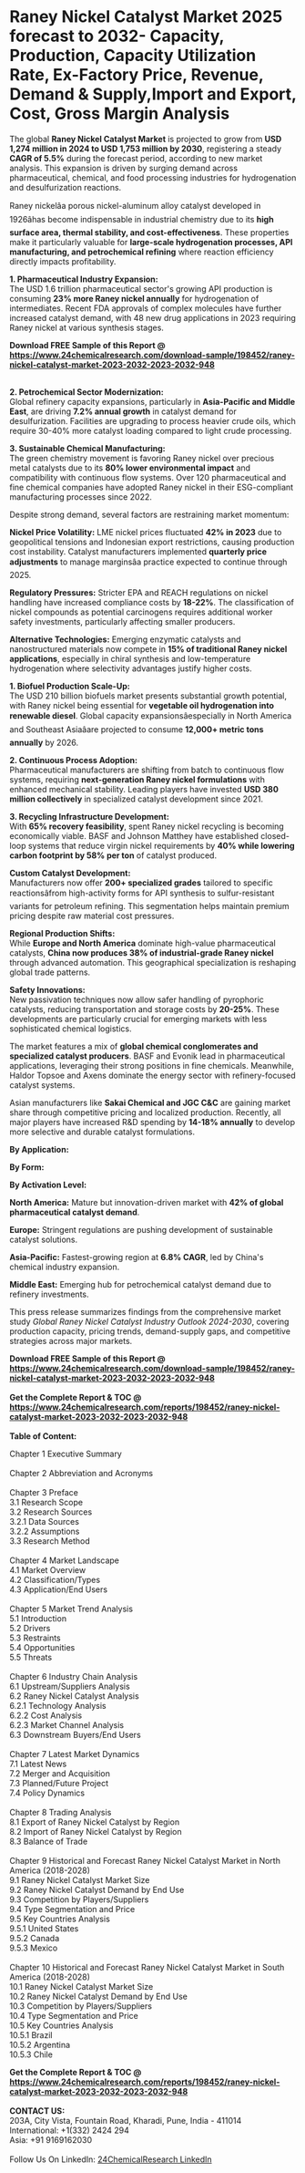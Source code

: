 <h1>Raney Nickel Catalyst Market 2025 forecast to 2032- Capacity, Production, Capacity Utilization Rate, Ex-Factory Price, Revenue, Demand &amp; Supply,Import and Export, Cost, Gross Margin Analysis</h1><p>The global <strong>Raney Nickel Catalyst Market</strong> is projected to grow from <strong>USD 1,274 million in 2024 to USD 1,753 million by 2030</strong>, registering a steady <strong>CAGR of 5.5%</strong> during the forecast period, according to new market analysis. This expansion is driven by surging demand across pharmaceutical, chemical, and food processing industries for hydrogenation and desulfurization reactions.</p><p>Raney nickelâa porous nickel-aluminum alloy catalyst developed in 1926âhas become indispensable in industrial chemistry due to its <strong>high surface area, thermal stability, and cost-effectiveness</strong>. These properties make it particularly valuable for <strong>large-scale hydrogenation processes, API manufacturing, and petrochemical refining</strong> where reaction efficiency directly impacts profitability.</p><p><strong>1. Pharmaceutical Industry Expansion:</strong><br>
The USD 1.6 trillion pharmaceutical sector's growing API production is consuming <strong>23% more Raney nickel annually</strong> for hydrogenation of intermediates. Recent FDA approvals of complex molecules have further increased catalyst demand, with 48 new drug applications in 2023 requiring Raney nickel at various synthesis stages.</p><div><b>Download FREE Sample of this Report @ 
            <a href="https://www.24chemicalresearch.com/download-sample/198452/raney-nickel-catalyst-market-2023-2032-2023-2032-948">
            https://www.24chemicalresearch.com/download-sample/198452/raney-nickel-catalyst-market-2023-2032-2023-2032-948</a></b></div><br><p><strong>2. Petrochemical Sector Modernization:</strong><br>
Global refinery capacity expansions, particularly in <strong>Asia-Pacific and Middle East</strong>, are driving <strong>7.2% annual growth</strong> in catalyst demand for desulfurization. Facilities are upgrading to process heavier crude oils, which require 30-40% more catalyst loading compared to light crude processing.</p><p><strong>3. Sustainable Chemical Manufacturing:</strong><br>
The green chemistry movement is favoring Raney nickel over precious metal catalysts due to its <strong>80% lower environmental impact</strong> and compatibility with continuous flow systems. Over 120 pharmaceutical and fine chemical companies have adopted Raney nickel in their ESG-compliant manufacturing processes since 2022.</p><p>Despite strong demand, several factors are restraining market momentum:</p><p><strong>Nickel Price Volatility:</strong> LME nickel prices fluctuated <strong>42% in 2023</strong> due to geopolitical tensions and Indonesian export restrictions, causing production cost instability. Catalyst manufacturers implemented <strong>quarterly price adjustments</strong> to manage marginsâa practice expected to continue through 2025.</p><p><strong>Regulatory Pressures:</strong> Stricter EPA and REACH regulations on nickel handling have increased compliance costs by <strong>18-22%</strong>. The classification of nickel compounds as potential carcinogens requires additional worker safety investments, particularly affecting smaller producers.</p><p><strong>Alternative Technologies:</strong> Emerging enzymatic catalysts and nanostructured materials now compete in <strong>15% of traditional Raney nickel applications</strong>, especially in chiral synthesis and low-temperature hydrogenation where selectivity advantages justify higher costs.</p><p><strong>1. Biofuel Production Scale-Up:</strong><br>
The USD 210 billion biofuels market presents substantial growth potential, with Raney nickel being essential for <strong>vegetable oil hydrogenation into renewable diesel</strong>. Global capacity expansionsâespecially in North America and Southeast Asiaâare projected to consume <strong>12,000+ metric tons annually</strong> by 2026.</p><p><strong>2. Continuous Process Adoption:</strong><br>
Pharmaceutical manufacturers are shifting from batch to continuous flow systems, requiring <strong>next-generation Raney nickel formulations</strong> with enhanced mechanical stability. Leading players have invested <strong>USD 380 million collectively</strong> in specialized catalyst development since 2021.</p><p><strong>3. Recycling Infrastructure Development:</strong><br>
With <strong>65% recovery feasibility</strong>, spent Raney nickel recycling is becoming economically viable. BASF and Johnson Matthey have established closed-loop systems that reduce virgin nickel requirements by <strong>40% while lowering carbon footprint by 58% per ton</strong> of catalyst produced.</p><p><strong>Custom Catalyst Development:</strong><br>
	Manufacturers now offer <strong>200+ specialized grades</strong> tailored to specific reactionsâfrom high-activity forms for API synthesis to sulfur-resistant variants for petroleum refining. This segmentation helps maintain premium pricing despite raw material cost pressures.</p><p><strong>Regional Production Shifts:</strong><br>
	While <strong>Europe and North America</strong> dominate high-value pharmaceutical catalysts, <strong>China now produces 38% of industrial-grade Raney nickel</strong> through advanced automation. This geographical specialization is reshaping global trade patterns.</p><p><strong>Safety Innovations:</strong><br>
	New passivation techniques now allow safer handling of pyrophoric catalysts, reducing transportation and storage costs by <strong>20-25%</strong>. These developments are particularly crucial for emerging markets with less sophisticated chemical logistics.</p><p>The market features a mix of <strong>global chemical conglomerates and specialized catalyst producers</strong>. BASF and Evonik lead in pharmaceutical applications, leveraging their strong positions in fine chemicals. Meanwhile, Haldor Topsoe and Axens dominate the energy sector with refinery-focused catalyst systems.</p><p>Asian manufacturers like <strong>Sakai Chemical and JGC C&amp;C</strong> are gaining market share through competitive pricing and localized production. Recently, all major players have increased R&amp;D spending by <strong>14-18% annually</strong> to develop more selective and durable catalyst formulations.</p><p><strong>By Application:</strong></p><p><strong>By Form:</strong></p><p><strong>By Activation Level:</strong></p><p><strong>North America:</strong> Mature but innovation-driven market with <strong>42% of global pharmaceutical catalyst demand</strong>.</p><p><strong>Europe:</strong> Stringent regulations are pushing development of sustainable catalyst solutions.</p><p><strong>Asia-Pacific:</strong> Fastest-growing region at <strong>6.8% CAGR</strong>, led by China's chemical industry expansion.</p><p><strong>Middle East:</strong> Emerging hub for petrochemical catalyst demand due to refinery investments.</p><p>This press release summarizes findings from the comprehensive market study <em>Global Raney Nickel Catalyst Industry Outlook 2024-2030</em>, covering production capacity, pricing trends, demand-supply gaps, and competitive strategies across major markets.</p><div><b>Download FREE Sample of this Report @ 
            <a href="https://www.24chemicalresearch.com/download-sample/198452/raney-nickel-catalyst-market-2023-2032-2023-2032-948">
            https://www.24chemicalresearch.com/download-sample/198452/raney-nickel-catalyst-market-2023-2032-2023-2032-948</a></b></div><br><div><b>Get the Complete Report & TOC @ 
            <a href="https://www.24chemicalresearch.com/reports/198452/raney-nickel-catalyst-market-2023-2032-2023-2032-948">
            https://www.24chemicalresearch.com/reports/198452/raney-nickel-catalyst-market-2023-2032-2023-2032-948</a></b></div><br>
            <b>Table of Content:</b><p>Chapter 1 Executive Summary<br />
<br />
Chapter 2 Abbreviation and Acronyms<br />
<br />
Chapter 3 Preface<br />
3.1 Research Scope<br />
3.2 Research Sources<br />
3.2.1 Data Sources<br />
3.2.2 Assumptions<br />
3.3 Research Method<br />
<br />
Chapter 4 Market Landscape<br />
4.1 Market Overview<br />
4.2 Classification/Types<br />
4.3 Application/End Users<br />
<br />
Chapter 5 Market Trend Analysis<br />
5.1 Introduction<br />
5.2 Drivers<br />
5.3 Restraints<br />
5.4 Opportunities<br />
5.5 Threats<br />
<br />
Chapter 6 Industry Chain Analysis<br />
6.1 Upstream/Suppliers Analysis<br />
6.2 Raney Nickel Catalyst Analysis<br />
6.2.1 Technology Analysis<br />
6.2.2 Cost Analysis<br />
6.2.3 Market Channel Analysis<br />
6.3 Downstream Buyers/End Users<br />
<br />
Chapter 7 Latest Market Dynamics<br />
7.1 Latest News<br />
7.2 Merger and Acquisition<br />
7.3 Planned/Future Project<br />
7.4 Policy Dynamics<br />
<br />
Chapter 8 Trading Analysis<br />
8.1 Export of Raney Nickel Catalyst by Region<br />
8.2 Import of Raney Nickel Catalyst by Region<br />
8.3 Balance of Trade<br />
<br />
Chapter 9 Historical and Forecast Raney Nickel Catalyst Market in North America (2018-2028)<br />
9.1 Raney Nickel Catalyst Market Size<br />
9.2 Raney Nickel Catalyst Demand by End Use<br />
9.3 Competition by Players/Suppliers<br />
9.4 Type Segmentation and Price<br />
9.5 Key Countries Analysis<br />
9.5.1 United States<br />
9.5.2 Canada<br />
9.5.3 Mexico<br />
<br />
Chapter 10 Historical and Forecast Raney Nickel Catalyst Market in South America (2018-2028)<br />
10.1 Raney Nickel Catalyst Market Size<br />
10.2 Raney Nickel Catalyst Demand by End Use<br />
10.3 Competition by Players/Suppliers<br />
10.4 Type Segmentation and Price<br />
10.5 Key Countries Analysis<br />
10.5.1 Brazil<br />
10.5.2 Argentina<br />
10.5.3 Chile<br />
</p><div><b>Get the Complete Report & TOC @ 
            <a href="https://www.24chemicalresearch.com/reports/198452/raney-nickel-catalyst-market-2023-2032-2023-2032-948">
            https://www.24chemicalresearch.com/reports/198452/raney-nickel-catalyst-market-2023-2032-2023-2032-948</a></b></div><br><b>CONTACT US:</b><br>
            203A, City Vista, Fountain Road, Kharadi, Pune, India - 411014<br>
            International: +1(332) 2424 294<br>
            Asia: +91 9169162030 <br><br>
            Follow Us On LinkedIn: <a href="https://www.linkedin.com/company/24chemicalresearch/">24ChemicalResearch LinkedIn</a>